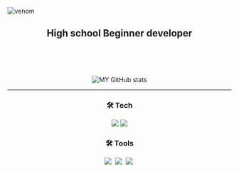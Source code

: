 
![venom](https://capsule-render.vercel.app/api?type=venom&height=200&text=I'm%20Han%20Seungwoo&fontSize=70&color=0:0061b8,100:ccce99&stroke=0061b8)

<div align="center">
<h2>High school Beginner developer</h2>

<br><br><br>

![MY GitHub stats](https://github-readme-stats.vercel.app/api?username=hqnseung&show_icons=true&theme=cobalt)

<hr>

<h3 align="center">🛠️ Tech</h3>
<img src="https://img.shields.io/badge/javascript-F7DF1E?style=for-the-badge&logo=javascript&logoColor=white"/>
<img src="https://img.shields.io/badge/Express-000000?style=for-the-badge&logo=Express&logoColor=white"/>


<h3 align="center">🛠️ Tools</h3>
<div align="center">
  <img src="https://img.shields.io/badge/git-F05033.svg?style=for-the-badge&logo=git&logoColor=white" />&nbsp
  <img src="https://img.shields.io/badge/github-181717.svg?style=for-the-badge&logo=github&logoColor=white" />&nbsp
  <img src="https://img.shields.io/badge/VSCode-2C2C32.svg?style=for-the-badge&logo=visual-studio-code&logoColor=22ABF3" />&nbsp
</div>
